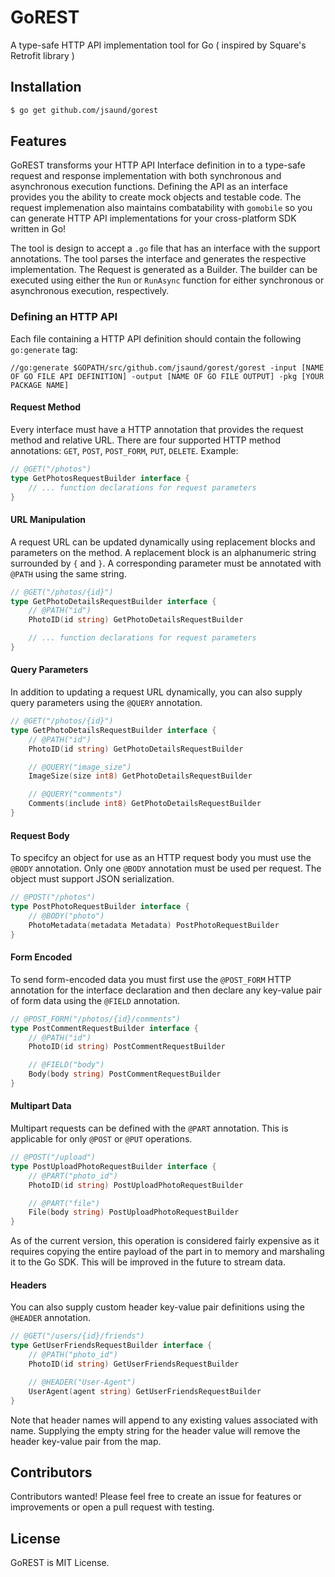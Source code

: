 GoREST
======
A type-safe HTTP API implementation tool for Go ( inspired by Square's Retrofit library )

## Installation
```bash
$ go get github.com/jsaund/gorest
```

## Features
GoREST transforms your HTTP API Interface definition in to a type-safe request and response implementation with both synchronous and asynchronous execution functions. Defining the API as an interface provides you the ability to create mock objects and testable code. The request implemenation also maintains combatability with `gomobile` so you can generate HTTP API implementations for your cross-platform SDK written in Go!

The tool is design to accept a `.go` file that has an interface with the support annotations. The tool parses the interface and generates the respective implementation. The Request is generated as a Builder. The builder can be executed using either the `Run` or `RunAsync` function for either synchronous or asynchronous execution, respectively.

### Defining an HTTP API
Each file containing a HTTP API definition should contain the following `go:generate` tag:
```text
//go:generate $GOPATH/src/github.com/jsaund/gorest/gorest -input [NAME OF GO FILE API DEFINITION] -output [NAME OF GO FILE OUTPUT] -pkg [YOUR PACKAGE NAME]
```

#### Request Method
Every interface must have a HTTP annotation that provides the request method and relative URL. There are four supported HTTP method annotations: `GET`, `POST`, `POST_FORM`, `PUT`, `DELETE`.
Example:
```go
// @GET("/photos")
type GetPhotosRequestBuilder interface {
    // ... function declarations for request parameters
}
```

#### URL Manipulation
A request URL can be updated dynamically using replacement blocks and parameters on the method. A replacement block is an alphanumeric string surrounded by `{` and `}`. A corresponding parameter must be annotated with `@PATH` using the same string.
```go
// @GET("/photos/{id}")
type GetPhotoDetailsRequestBuilder interface {
    // @PATH("id")
    PhotoID(id string) GetPhotoDetailsRequestBuilder

    // ... function declarations for request parameters
}
```

#### Query Parameters
In addition to updating a request URL dynamically, you can also supply query parameters using the `@QUERY` annotation.
```go
// @GET("/photos/{id}")
type GetPhotoDetailsRequestBuilder interface {
    // @PATH("id")
    PhotoID(id string) GetPhotoDetailsRequestBuilder

    // @QUERY("image_size")
    ImageSize(size int8) GetPhotoDetailsRequestBuilder

    // @QUERY("comments")
    Comments(include int8) GetPhotoDetailsRequestBuilder
}
```

#### Request Body
To specifcy an object for use as an HTTP request body you must use the `@BODY` annotation. Only one `@BODY` annotation must be used per request. The object must support JSON serialization.
```go
// @POST("/photos")
type PostPhotoRequestBuilder interface {
    // @BODY("photo")
    PhotoMetadata(metadata Metadata) PostPhotoRequestBuilder
}
```

#### Form Encoded
To send form-encoded data you must first use the `@POST_FORM` HTTP annotation for the interface declaration and then declare any key-value pair of form data using the `@FIELD` annotation.
```go
// @POST_FORM("/photos/{id}/comments")
type PostCommentRequestBuilder interface {
	// @PATH("id")
	PhotoID(id string) PostCommentRequestBuilder

	// @FIELD("body")
	Body(body string) PostCommentRequestBuilder
}
```

#### Multipart Data
Multipart requests can be defined with the `@PART` annotation. This is applicable for only `@POST` or `@PUT` operations.
```go
// @POST("/upload")
type PostUploadPhotoRequestBuilder interface {
	// @PART("photo_id")
	PhotoID(id string) PostUploadPhotoRequestBuilder

	// @PART("file")
	File(body string) PostUploadPhotoRequestBuilder
}
```
As of the current version, this operation is considered fairly expensive as it requires copying the entire payload of the part in to memory and marshaling it to the Go SDK.
This will be improved in the future to stream data.

#### Headers
You can also supply custom header key-value pair definitions using the `@HEADER` annotation.
```go
// @GET("/users/{id}/friends")
type GetUserFriendsRequestBuilder interface {
	// @PATH("photo_id")
	PhotoID(id string) GetUserFriendsRequestBuilder

	// @HEADER("User-Agent")
	UserAgent(agent string) GetUserFriendsRequestBuilder
}
```
Note that header names will append to any existing values associated with name.
Supplying the empty string for the header value will remove the header key-value pair from the map.

## Contributors
Contributors wanted!
Please feel free to create an issue for features or improvements or open a pull request with testing.

## License
GoREST is MIT License.
